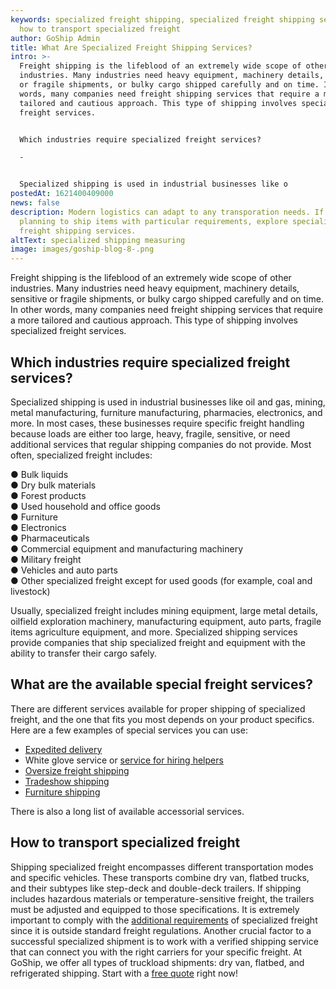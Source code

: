 ```yaml
---
keywords: specialized freight shipping, specialized freight shipping services,
  how to transport specialized freight
author: GoShip Admin
title: What Are Specialized Freight Shipping Services?
intro: >-
  Freight shipping is the lifeblood of an extremely wide scope of other
  industries. Many industries need heavy equipment, machinery details, sensitive
  or fragile shipments, or bulky cargo shipped carefully and on time. In other
  words, many companies need freight shipping services that require a more
  tailored and cautious approach. This type of shipping involves specialized
  freight services. 


  Which industries require specialized freight services?

  -


  Specialized shipping is used in industrial businesses like o
postedAt: 1621400409000
news: false
description: Modern logistics can adapt to any transporation needs. If you are
  planning to ship items with particular requirements, explore specialized
  freight shipping services.
altText: specialized shipping measuring
image: images/goship-blog-8-.png
---
```

Freight shipping is the lifeblood of an extremely wide scope of other industries. Many industries need heavy equipment, machinery details, sensitive or fragile shipments, or bulky cargo shipped carefully and on time. In other words, many companies need freight shipping services that require a more tailored and cautious approach. This type of shipping involves specialized freight services.

## Which industries require specialized freight services?

Specialized shipping is used in industrial businesses like oil and gas, mining, metal manufacturing, furniture manufacturing, pharmacies, electronics, and more. In most cases, these businesses require specific freight handling because loads are either too large, heavy, fragile, sensitive, or need additional services that regular shipping companies do not provide. Most often, specialized freight includes:

● Bulk liquids \
● Dry bulk materials \
● Forest products \
● Used household and office goods \
● Furniture \
● Electronics \
● Pharmaceuticals \
● Commercial equipment and manufacturing machinery \
● Military freight \
● Vehicles and auto parts \
● Other specialized freight except for used goods (for example, coal and livestock)

Usually, specialized freight includes mining equipment, large metal details, oilfield exploration machinery, manufacturing equipment, auto parts, fragile items agriculture equipment, and more. Specialized shipping services provide companies that ship specialized freight and equipment with the ability to transfer their cargo safely.

## What are the available special freight services?

There are different services available for proper shipping of specialized freight, and the one that fits you most depends on your product specifics. Here are a few examples of special services you can use:

* [Expedited delivery](https://www.goship.com/blog/what-is-expedited-shipping/)
* White glove service or [service for hiring helpers](https://www.goship.com/resources/get-help-with-taskrabbit/)
* [Oversize freight shipping](https://www.goship.com/blog/buying-oversized-items-online/)
* [Tradeshow shipping](https://www.goship.com/blog/trade-show-shipping-3-things-to-know/)
* [Furniture shipping](https://www.goship.com/blog/choose-furniture-delivery-service/)

There is also a long list of available accessorial services.

## How to transport specialized freight

Shipping specialized freight encompasses different transportation modes and specific vehicles. These transports combine dry van, flatbed trucks, and their subtypes like step-deck and double-deck trailers. If shipping includes hazardous materials or temperature-sensitive freight, the trailers must be adjusted and equipped to those specifications. It is extremely important to comply with the [additional requirements](https://www23.statcan.gc.ca/imdb/p3VD.pl?Function=getVD&TVD=118464&CVD=118467&CPV=4842&CST=01012012&CLV=3&MLV=5&D=1) of specialized freight since it is outside standard freight regulations. Another crucial factor to a successful specialized shipment is to work with a verified shipping service that can connect you with the right carriers for your specific freight. At GoShip, we offer all types of truckload shipments: dry van, flatbed, and refrigerated shipping. Start with a [free quote](https://www.goship.com/) right now!